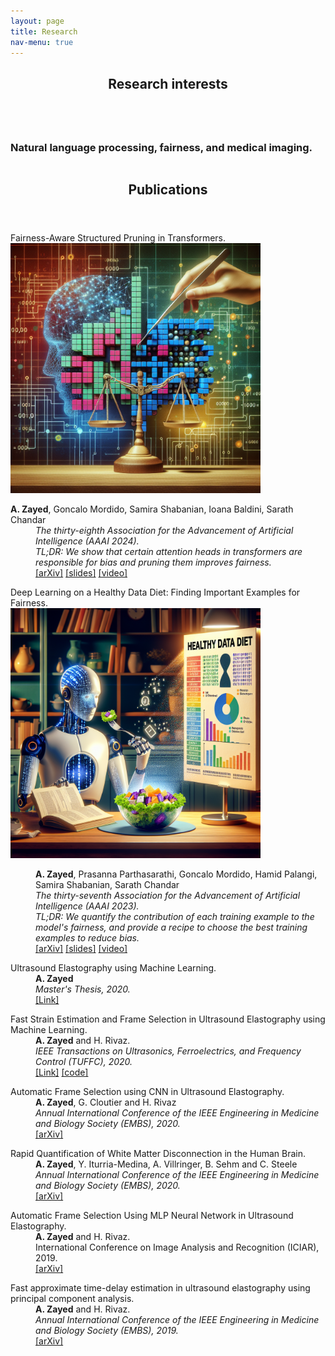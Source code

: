 ```yaml
---
layout: page
title: Research
nav-menu: true
---
```

<!-- Main -->
<div id="main" class="alt">

<!-- One -->
<section id="one">
	<div class="inner">
		<header class="major">
			<h1>Research interests</h1>
		</header>

<!-- Content -->
<div class="column">
	<div class="60u 5u$(small)">
		<h3>Natural language processing, fairness, and medical imaging.</h3>
	</div>
</div>
		<header class="major">
			<h1>Publications</h1>
		</header>
	<dl> 
		<dt>Fairness-Aware Structured Pruning in Transformers.</dt>
		<div style="text-align: left">
		<img src="figures/aaai_24.png" width="400">
		<p style="text-align: center;"> </p>
		</div>
		<b>A. Zayed</b>, Goncalo Mordido, Samira Shabanian, Ioana Baldini, Sarath Chandar 
		<dd><i>The thirty-eighth Association for the Advancement of Artificial Intelligence (AAAI 2024).</i></dd>
		<dd><i>TL;DR:  We show that certain attention heads in transformers are responsible for bias and pruning them improves fairness.</i></dd>
		<dd><a href="https://arxiv.org/pdf/2312.15398.pdf">[arXiv]</a>
		<a href="https://github.com/AbdelrahmanZayed/AbdelrahmanZayed.github.io/raw/master/assets/FASP_slides.pdf">[slides]</a>
        <a href="https://drive.google.com/file/d/1Zag6z3zCz43AOMIgQSiQ4ZJOp4fyqZwj/view?usp=sharing">[video]</a></dd>
	</dl> 	
	<dl> 
		<dt>Deep Learning on a Healthy Data Diet: Finding Important Examples for Fairness.</dt>
		<div style="text-align: left">
		<img src="figures/aaai_23.png" width="400">
		<p style="text-align: left;"> </p>
		</div>
		<dd><b>A. Zayed</b>, Prasanna Parthasarathi, Goncalo Mordido, Hamid Palangi, Samira Shabanian, Sarath Chandar</dd> 
		<dd><i>The thirty-seventh Association for the Advancement of Artificial Intelligence (AAAI 2023).</i></dd>
		<dd><i>TL;DR:  We quantify the contribution of each training example to the model's fairness, and provide a recipe to choose the best training examples to reduce bias.</i></dd>
		<dd><a href="https://arxiv.org/pdf/2211.11109.pdf">[arXiv]</a>
		<a href="https://github.com/AbdelrahmanZayed/AbdelrahmanZayed.github.io/raw/master/assets/healthy_data_diet_slides.pdf">[slides]</a>
		<a href="https://drive.google.com/file/d/1K0Vr8kYY2q1Uapo3pPkUIhByL5trfEed/view?usp=sharing">[video]</a></dd>
	</dl> 		
	<dl>
		<dt>Ultrasound Elastography using Machine Learning.</dt>
		<dd><b>A. Zayed</b></dd>
		<dd><i>Master's Thesis, 2020.</i></dd>
		<dd><a href="https://spectrum.library.concordia.ca/986744/1/Zayed_MASc_S2020.pdf">[Link]</a></dd>
	</dl> 
	<dl>
		<dt>Fast Strain Estimation and Frame Selection in Ultrasound Elastography using Machine Learning.</dt>
		<dd><b>A. Zayed</b> and H. Rivaz.</dd>
		<dd><i>IEEE Transactions on Ultrasonics, Ferroelectrics, and Frequency Control (TUFFC), 2020.</i></dd>
		<dd><a href="https://ieeexplore.ieee.org/abstract/document/9091615">[Link]</a>
		<a href="https://github.com/AbdelrahmanZayed/PCA-GLUE_Ultrasound_Elastography">[code]</a></dd>
	</dl>
	<dl>
		<dt>Automatic Frame Selection using CNN in Ultrasound Elastography.</dt>
		<dd><b>A. Zayed</b>, G. Cloutier and H. Rivaz</dd>
		<dd><i>Annual International Conference of the IEEE Engineering in Medicine and Biology Society (EMBS), 2020.</i></dd>
		<dd><a href="https://arxiv.org/pdf/2002.06734.pdf">[arXiv]</a></dd>
	</dl>
	<dl>
		<dt>Rapid Quantification of White Matter Disconnection in the Human Brain.</dt>
		<dd><b>A. Zayed</b>, Y. Iturria-Medina, A. Villringer, B. Sehm and C. Steele</dd>
		<dd><i>Annual International Conference of the IEEE Engineering in Medicine and Biology Society (EMBS), 2020.</i></dd>
		<dd><a href="https://arxiv.org/pdf/2002.09035.pdf">[arXiv]</a></dd>
	</dl>
	<dl>
		<dt>Automatic Frame Selection Using MLP Neural Network in Ultrasound Elastography.</dt>
		<dd><b>A. Zayed</b> and H. Rivaz.</dd>
		<dd>International Conference on Image Analysis and Recognition (ICIAR), 2019.</dd>
		<dd><a href="https://arxiv.org/pdf/1911.05245.pdf">[arXiv]</a></dd>
	</dl>
	<dl>
		<dt>Fast approximate time-delay estimation in ultrasound elastography using principal component analysis.</dt>
		<dd><b>A. Zayed</b> and H. Rivaz.</dd>
		<dd><i>Annual International Conference of the IEEE Engineering in Medicine and Biology Society (EMBS), 2019.</i></dd>
		<dd><a href="https://arxiv.org/pdf/1911.05242.pdf">[arXiv]</a></dd>
	</dl>
</div>
